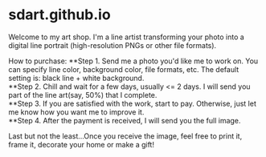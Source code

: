 # sdart.github.io
Welcome to my art shop. I'm a line artist transforming your photo into a digital line portrait (high-resolution PNGs or other file formats).

How to purchase: 
**Step 1. Send me a photo you'd like me to work on. You can specify line color, background color, file formats, etc. The default setting is: black line + white background.  
**Step 2. Chill and wait for a few days, usually <= 2 days. I will send you part of the line art(say, 50%) that I complete.  
**Step 3. If you are satisfied with the work, start to pay. Otherwise, just let me know how you want me to improve it.  
**Step 4. After the payment is received, I will send you the full image.

Last but not the least...Once you receive the image, feel free to print it, frame it, decorate your home or make a gift!
